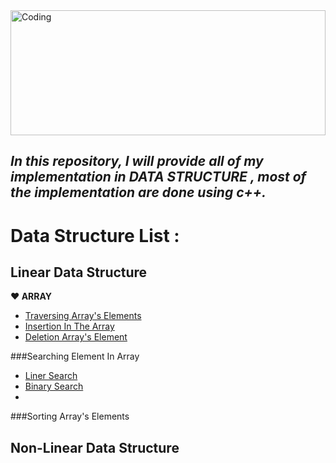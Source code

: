 <img align="center" width="100%" height="200" alt="Coding" src="https://i.ibb.co/pw2pzCk/datastructure.png">

## ***In this repository, I will provide all of my implementation in DATA STRUCTURE , most of the implementation are done using c++.***

# Data Structure List : 

## **Linear Data Structure**
 **:heart: ARRAY**
- [Traversing Array's Elements](https://github.com/Masum-SM/Data_Structure/blob/main/Array_Traverse_Insert_Delete/Traversing.cpp)
- [Insertion In The Array](https://github.com/Masum-SM/Data_Structure/blob/main/Array_Traverse_Insert_Delete/Insertion.cpp)
- [Deletion Array's Element](https://github.com/Masum-SM/Data_Structure/blob/main/Array_Traverse_Insert_Delete/Insertion.cpp)

###Searching Element In Array
- [Liner Search](https://github.com/Masum-SM/Data_Structure/blob/main/Application_Of_Array/liner_search.cpp)
- [Binary Search](https://github.com/Masum-SM/Data_Structure/blob/main/Application_Of_Array/Binary_search.cpp)
- 
###Sorting Array's Elements

## **Non-Linear Data Structure**
